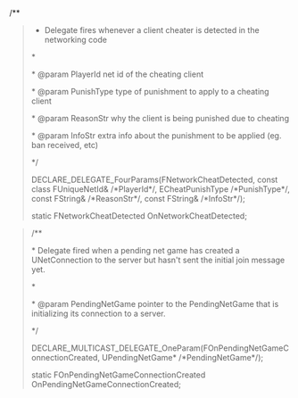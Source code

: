/\*\*

> - Delegate fires whenever a client cheater is detected in the networking code
>
> \*
>
> \* @param PlayerId net id of the cheating client
>
> \* @param PunishType type of punishment to apply to a cheating client
>
> \* @param ReasonStr why the client is being punished due to cheating
>
> \* @param InfoStr extra info about the punishment to be applied (eg. ban received, etc)
>
> \*/
>
> DECLARE_DELEGATE_FourParams(FNetworkCheatDetected, const class FUniqueNetId& /\*PlayerId\*/, ECheatPunishType /\*PunishType\*/, const FString& /\*ReasonStr\*/, const FString& /\*InfoStr\*/);
>
> static FNetworkCheatDetected OnNetworkCheatDetected;

> /\*\*
>
> \* Delegate fired when a pending net game has created a UNetConnection to the server but hasn't sent the initial join message yet.
>
> \*
>
> \* @param PendingNetGame pointer to the PendingNetGame that is initializing its connection to a server.
>
> \*/
>
> DECLARE_MULTICAST_DELEGATE_OneParam(FOnPendingNetGameConnectionCreated, UPendingNetGame\* /\*PendingNetGame\*/);
>
> static FOnPendingNetGameConnectionCreated OnPendingNetGameConnectionCreated;

